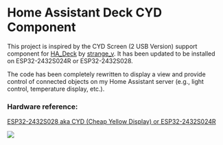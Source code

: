# Home Assistant Deck CYD Component

This project is inspired by the CYD Screen (2 USB Version) support component for [HA_Deck](https://github.com/strange-v/ha_deck) by [strange_v](https://github.com/strange-v). It has been updated to be installed on ESP32-2432S024R or ESP32-2432S028.

The code has been completely rewritten to display a view and provide control of connected objects on my Home Assistant server (e.g., light control, temperature display, etc.).

### Hardware reference:
[ESP32-2432S028 aka CYD (Cheap Yellow Display) or ESP32-2432S024R ](https://ali.ski/vNTYds)

![](/images/ha-deck-cyd.jpg)
